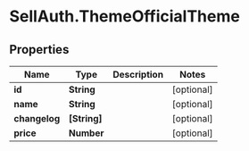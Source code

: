 # SellAuth.ThemeOfficialTheme

## Properties

Name | Type | Description | Notes
------------ | ------------- | ------------- | -------------
**id** | **String** |  | [optional] 
**name** | **String** |  | [optional] 
**changelog** | **[String]** |  | [optional] 
**price** | **Number** |  | [optional] 


